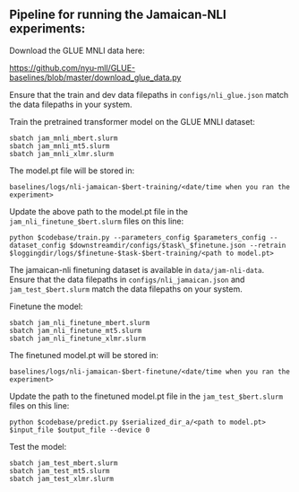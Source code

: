 ## Pipeline for running the Jamaican-NLI experiments:

Download the GLUE MNLI data here:

https://github.com/nyu-mll/GLUE-baselines/blob/master/download_glue_data.py

Ensure that the train and dev data filepaths in `configs/nli_glue.json` match the data filepaths in your system. 

Train the pretrained transformer model on the GLUE MNLI dataset:

```
sbatch jam_mnli_mbert.slurm
sbatch jam_mnli_mt5.slurm
sbatch jam_mnli_xlmr.slurm
```
The model.pt file will be stored in:

`baselines/logs/nli-jamaican-$bert-training/<date/time when you ran the experiment>`

Update the above path to the model.pt file in the `jam_nli_finetune_$bert.slurm` files on this line:

```
python $codebase/train.py --parameters_config $parameters_config --dataset_config $downstreamdir/configs/$task\_$finetune.json --retrain $loggingdir/logs/$finetune-$task-$bert-training/<path to model.pt>

```
The jamaican-nli finetuning dataset is available in `data/jam-nli-data`. Ensure that the data filepaths in `configs/nli_jamaican.json` and `jam_test_$bert.slurm` match the data filepaths on your system. 

Finetune the model:

```
sbatch jam_nli_finetune_mbert.slurm
sbatch jam_nli_finetune_mt5.slurm
sbatch jam_nli_finetune_xlmr.slurm
```
The finetuned model.pt will be stored in: 

`baselines/logs/nli-jamaican-$bert-finetune/<date/time when you ran the experiment>`

Update the path to the finetuned model.pt file in the `jam_test_$bert.slurm` files on this line:

```
python $codebase/predict.py $serialized_dir_a/<path to model.pt> $input_file $output_file --device 0 

```
Test the model:

```
sbatch jam_test_mbert.slurm
sbatch jam_test_mt5.slurm
sbatch jam_test_xlmr.slurm
```
